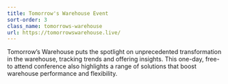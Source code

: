 ```yaml
---
title: Tomorrow's Warehouse Event
sort-order: 3
class_name: tomorrows-warehouse
url: https://tomorrowswarehouse.live/
---
```

Tomorrow’s Warehouse puts the spotlight on unprecedented transformation in the warehouse, tracking trends and offering insights. This one-day, free-to attend conference also highlights a range of solutions that boost warehouse performance and flexibility.